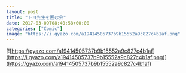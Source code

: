 ```yaml
---
layout: post
title: "トヨ先生を囲む会"
date: 2017-03-09T08:40:58+00:00
categories: ["Comic"]
image: "https://i.gyazo.com/a19414505737b9b15552a9c827c4b1af.png"
---
```


[![https://gyazo.com/a19414505737b9b15552a9c827c4b1af](https://i.gyazo.com/a19414505737b9b15552a9c827c4b1af.png)](https://gyazo.com/a19414505737b9b15552a9c827c4b1af)
